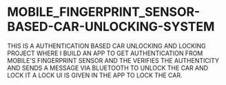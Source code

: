 # MOBILE_FINGERPRINT_SENSOR-BASED-CAR-UNLOCKING-SYSTEM
THIS IS A AUTHENTICATION BASED CAR UNLOCKING AND LOCKING PROJECT WHERE I BUILD AN APP TO GET AUTHENTICATION FROM MOBILE'S FINGERPRINT SENSOR AND THE VERIFIES THE AUTHENTICITY AND SENDS A MESSAGE VIA BLUETOOTH TO UNLOCK THE CAR AND LOCK IT A LOCK UI IS GIVEN IN THE APP TO LOCK THE CAR.
